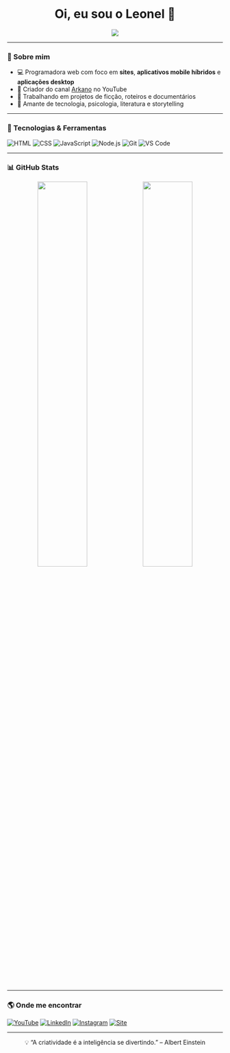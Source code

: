 <h1 align="center">Oi, eu sou o Leonel 👋</h1>

<p align="center">
  <img src="https://readme-typing-svg.herokuapp.com/?lines=Desenvolvedor+Web;Apaixonado+por+Tecnologia;Criador+de+Conteúdo;Bem-vindo+ao+meu+GitHub!&center=true&width=500&height=45">
</p>

---

### 🚀 Sobre mim

- 💻 Programadora web com foco em **sites**, **aplicativos mobile híbridos** e **aplicações desktop**
- 🎥 Criador do canal [Arkano](https://youtube.com/@Arkano) no YouTube
- 📖 Trabalhando em projetos de ficção, roteiros e documentários
- 🧠 Amante de tecnologia, psicologia, literatura e storytelling

---

### 🧰 Tecnologias & Ferramentas

![HTML](https://img.shields.io/badge/HTML5-E34F26?logo=html5&logoColor=fff&style=for-the-badge)
![CSS](https://img.shields.io/badge/CSS3-1572B6?logo=css3&logoColor=fff&style=for-the-badge)
![JavaScript](https://img.shields.io/badge/JavaScript-F7DF1E?logo=javascript&logoColor=000&style=for-the-badge)
![Node.js](https://img.shields.io/badge/Node.js-339933?logo=nodedotjs&logoColor=fff&style=for-the-badge)
![Git](https://img.shields.io/badge/Git-F05032?logo=git&logoColor=fff&style=for-the-badge)
![VS Code](https://img.shields.io/badge/VS_Code-007ACC?logo=visual-studio-code&logoColor=fff&style=for-the-badge)

---

### 📊 GitHub Stats

<p align="center">
  <img src="https://github-readme-stats.vercel.app/api?username=SEU_USUARIO&show_icons=true&theme=radical&hide_border=true" width="48%" />
  <img src="https://github-readme-stats.vercel.app/api/top-langs/?username=SEU_USUARIO&layout=compact&theme=radical&hide_border=true" width="48%" />
</p>

---

### 🌎 Onde me encontrar

[![YouTube](https://img.shields.io/badge/YouTube-FF0000?style=for-the-badge&logo=youtube&logoColor=white)](https://youtube.com/@Arkano)
[![LinkedIn](https://img.shields.io/badge/LinkedIn-0A66C2?style=for-the-badge&logo=linkedin&logoColor=white)](https://www.linkedin.com/in/seu-usuario)
[![Instagram](https://img.shields.io/badge/Instagram-E4405F?style=for-the-badge&logo=instagram&logoColor=white)](https://instagram.com/seu_usuario)
[![Site](https://img.shields.io/badge/Portfolio-000000?style=for-the-badge&logo=About.me&logoColor=white)](https://seusite.com)

---

<p align="center">
  💡 “A criatividade é a inteligência se divertindo.” – Albert Einstein
</p>
